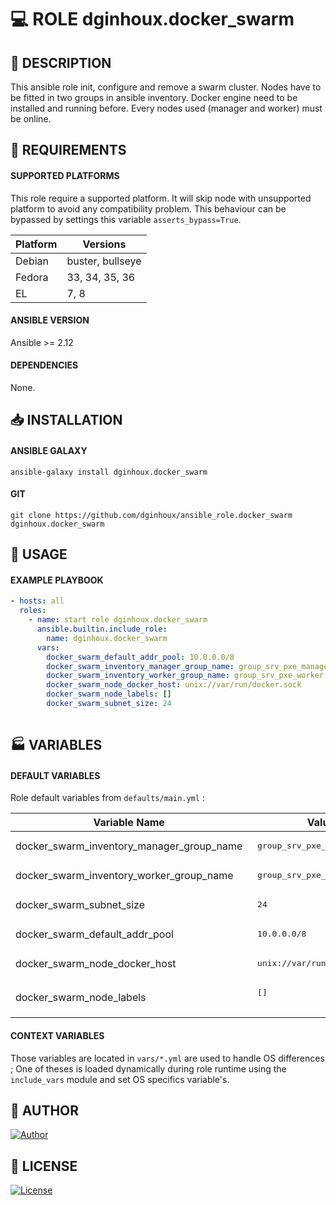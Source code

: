 # :computer: ROLE dginhoux.docker_swarm

## :scroll: DESCRIPTION

This ansible role init, configure and remove a swarm cluster.
Nodes have to be fitted in two groups in ansible inventory.
Docker engine need to be installed and running before.
Every nodes used (manager and worker) must be online.



## :nut_and_bolt: REQUIREMENTS

#### SUPPORTED PLATFORMS

This role require a supported platform. 
It will skip node with unsupported platform to avoid any compatibility problem.
This behaviour can be bypassed by settings this variable `asserts_bypass=True`.

| Platform | Versions |
|----------|----------|
| Debian | buster, bullseye |
| Fedora | 33, 34, 35, 36 |
| EL | 7, 8 |


#### ANSIBLE VERSION

Ansible >= 2.12


#### DEPENDENCIES

None.


## :inbox_tray: INSTALLATION

#### ANSIBLE GALAXY

```shell
ansible-galaxy install dginhoux.docker_swarm
```

#### GIT

```shell
git clone https://github.com/dginhoux/ansible_role.docker_swarm dginhoux.docker_swarm
```


## :rocket: USAGE

#### EXAMPLE PLAYBOOK

```yaml
- hosts: all
  roles:
    - name: start role dginhoux.docker_swarm
      ansible.builtin.include_role:
        name: dginhoux.docker_swarm
      vars:
        docker_swarm_default_addr_pool: 10.0.0.0/8
        docker_swarm_inventory_manager_group_name: group_srv_pxe_manager
        docker_swarm_inventory_worker_group_name: group_srv_pxe_worker
        docker_swarm_node_docker_host: unix://var/run/docker.sock
        docker_swarm_node_labels: []
        docker_swarm_subnet_size: 24
        
```


## :factory: VARIABLES
#### DEFAULT VARIABLES
Role default variables from `defaults/main.yml` : 

| Variable Name | Value |
|---------------|-------|
|docker_swarm_inventory_manager_group_name | <pre> group_srv_pxe_manager </pre> |
|docker_swarm_inventory_worker_group_name | <pre> group_srv_pxe_worker </pre> |
|docker_swarm_subnet_size | <pre> 24 </pre> |
|docker_swarm_default_addr_pool | <pre> 10.0.0.0/8 </pre> |
|docker_swarm_node_docker_host | <pre> unix://var/run/docker.sock </pre> |
|docker_swarm_node_labels | <pre> []<br> </pre> |


#### CONTEXT VARIABLES

Those variables are located in `vars/*.yml` are used to handle OS differences ; One of theses is loaded dynamically during role
runtime using the `include_vars` module and set OS specifics variable's.





## :man: AUTHOR

[![Author](https://img.shields.io/badge/maintained%20by-dginhoux-e00000?style=flat-square)](https://github.com/dginhoux)


## :bookmark_tabs: LICENSE

[![License](https://img.shields.io/github/license/dginhoux/ansible_role.docker_swarm?style=flat-square)](https://github.com/dginhoux/ansible_role.docker_swarm/blob/master/LICENSE)